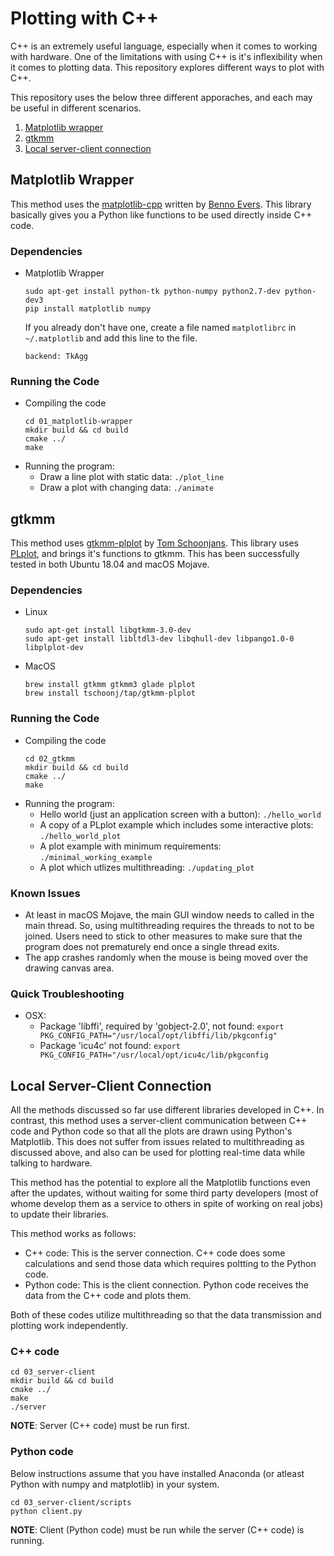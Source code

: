 # Plotting with C++

C++ is an extremely useful language, especially when it comes to working with hardware.
One of the limitations with using C++ is it's inflexibility when it comes to plotting data. 
This repository explores different ways to plot with C++.

This repository uses the below three different apporaches, and each may be useful in different scenarios.
1. [Matplotlib wrapper](#matplotlib-wrapper)
2. [gtkmm](#gtkmm)
3. [Local server-client connection](#local-server-client-connection)


## Matplotlib Wrapper
This method uses the [matplotlib-cpp](https://github.com/lava/matplotlib-cpp) written by [Benno Evers](https://github.com/lava).
This library basically gives you a Python like functions to be used directly inside C++ code.

### Dependencies
* Matplotlib Wrapper
    ```
    sudo apt-get install python-tk python-numpy python2.7-dev python-dev3
    pip install matplotlib numpy
    ```

    If you already don't have one, create a file named `matplotlibrc` in `~/.matplotlib` and add this line to the file.
    ```
    backend: TkAgg
    ```

### Running the Code
* Compiling the code
    ```
    cd 01_matplotlib-wrapper 
    mkdir build && cd build
    cmake ../
    make
    ```
* Running the program:
    * Draw a line plot with static data: `./plot_line`
    * Draw a plot with changing data: `./animate`

## gtkmm
This method uses [gtkmm-plplot](https://github.com/tschoonj/gtkmm-plplot) by [Tom Schoonjans](https://github.com/tschoonj).
This library uses [PLplot](http://plplot.sourceforge.net/), and brings it's functions to gtkmm.
This has been successfully tested in both Ubuntu 18.04 and macOS Mojave.

### Dependencies
* Linux
    ```
    sudo apt-get install libgtkmm-3.0-dev
    sudo apt-get install libltdl3-dev libqhull-dev libpango1.0-0 libplplot-dev
    ```

* MacOS
    ```
    brew install gtkmm gtkmm3 glade plplot
    brew install tschoonj/tap/gtkmm-plplot
    ```

### Running the Code
* Compiling the code
    ```
    cd 02_gtkmm 
    mkdir build && cd build
    cmake ../
    make
    ```
* Running the program:
    * Hello world (just an application screen with a button): `./hello_world`
    * A copy of a PLplot example which includes some interactive plots: `./hello_world_plot`
    * A plot example with minimum requirements: `./minimal_working_example`
    * A plot which utlizes multithreading: `./updating_plot`

### Known Issues
* At least in macOS Mojave, the main GUI window needs to called in the main thread. So, using multithreading requires the threads to not to be joined. Users need to stick to other measures to make sure that the program does not prematurely end once a single thread exits.
* The app crashes randomly when the mouse is being moved over the drawing canvas area.

### Quick Troubleshooting
* OSX: 
    * Package 'libffi', required by 'gobject-2.0', not found: `export PKG_CONFIG_PATH="/usr/local/opt/libffi/lib/pkgconfig"`
    * Package 'icu4c' not found: `export PKG_CONFIG_PATH="/usr/local/opt/icu4c/lib/pkgconfig`

## Local Server-Client Connection
All the methods discussed so far use different libraries developed in C++.
In contrast, this method uses a server-client communication between C++ code and Python code so that all the plots are drawn using Python's Matplotlib.
This does not suffer from issues related to multithreading as discussed above, and also can be used for plotting real-time data while talking to hardware.

This method has the potential to explore all the Matplotlib functions even after the updates, without waiting for some third party developers (most of whome develop them as a service to others in spite of working on real jobs) to update their libraries.

This method works as follows:
* C++ code:
    This is the server connection. C++ code does some calculations and send those data which requires poltting to the Python code.
* Python code:
    This is the client connection. Python code receives the data from the C++ code and plots them.

Both of these codes utilize multithreading so that the data transmission and plotting work independently.

### C++ code
```
cd 03_server-client 
mkdir build && cd build
cmake ../
make
./server
```

**NOTE**: Server (C++ code) must be run first.

### Python code
Below instructions assume that you have installed Anaconda (or atleast Python with numpy and matplotlib) in your system.
```
cd 03_server-client/scripts
python client.py
```
**NOTE**: Client (Python code) must be run while the server (C++ code) is running.
